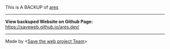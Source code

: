 This is A BACKUP of [ares](ares.dev)

---

**View backuped Website on Github Page:** https://saveweb.github.io/ares.dev/

---

Made by <[Save the web project Team](https://saveweb.othing.xyz)>
